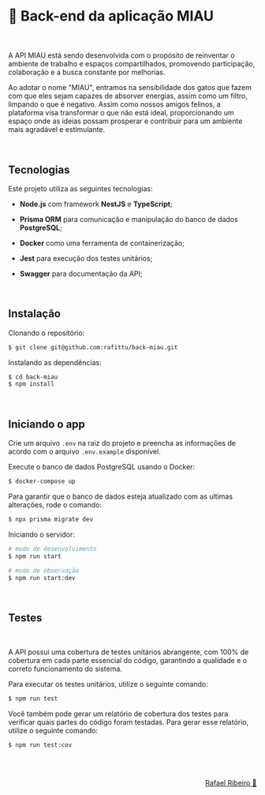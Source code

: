 # 🐚 Back-end da aplicação MIAU

###

<br>

A API MIAU está sendo desenvolvida com o propósito de reinventar o ambiente de trabalho e espaços compartilhados, promovendo participação, colaboração e a busca constante por melhorias.

Ao adotar o nome "MIAU", entramos na sensibilidade dos gatos que fazem com que eles sejam capazes de absorver energias, assim como um filtro, limpando o que é negativo. Assim como nossos amigos felinos, a plataforma visa transformar o que não está ideal, proporcionando um espaço onde as ideias possam prosperar e contribuir para um ambiente mais agradável e estimulante.

<br>

## Tecnologias

Este projeto utiliza as seguintes tecnologias:

- **Node.js** com framework **NestJS** e **TypeScript**;
- **Prisma ORM** para comunicação e manipulação do banco de dados **PostgreSQL**;
- **Docker** como uma ferramenta de containerização;

- **Jest** para execução dos testes unitários;
- **Swagger** para documentação da API;

<br>

## Instalação

Clonando o repositório:

```bash
$ git clone git@github.com:rafittu/back-miau.git
```

Instalando as dependências:

```bash
$ cd back-miau
$ npm install
```

<br>

## Iniciando o app

Crie um arquivo `.env` na raiz do projeto e preencha as informações de acordo com o arquivo `.env.example` disponível.

Execute o banco de dados PostgreSQL usando o Docker:

```bash
$ docker-compose up
```

Para garantir que o banco de dados esteja atualizado com as ultimas alterações, rode o comando:

```bash
$ npx prisma migrate dev
```

Iniciando o servidor:

```bash
# modo de desenvolvimento
$ npm run start

# modo de observação
$ npm run start:dev
```

<br>

## Testes

<br>

A API possui uma cobertura de testes unitários abrangente, com 100% de cobertura em cada parte essencial do código, garantindo a qualidade e o correto funcionamento do sistema.

Para executar os testes unitários, utilize o seguinte comando:

```bash
$ npm run test
```

Você também pode gerar um relatório de cobertura dos testes para verificar quais partes do código foram testadas. Para gerar esse relatório, utilize o seguinte comando:

```bash
$ npm run test:cov
```

<br>

##

<p align="right">
  <a href="https://www.linkedin.com/in/rafittu/">Rafael Ribeiro 🚀</a>
</p>
